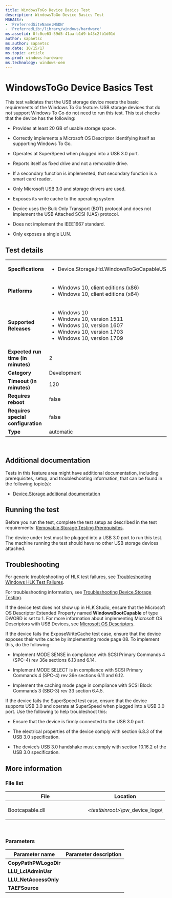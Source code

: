 ```yaml
---
title: WindowsToGo Device Basics Test
description: WindowsToGo Device Basics Test
MSHAttr:
- 'PreferredSiteName:MSDN'
- 'PreferredLib:/library/windows/hardware'
ms.assetid: 0fc0ce63-59d5-41aa-b1d9-b43c2fb1d01d
author: sapaetsc
ms.author: sapaetsc
ms.date: 10/15/17
ms.topic: article
ms.prod: windows-hardware
ms.technology: windows-oem
---
```


# <span id="p_hlk_test.959e0dce-acfb-433f-a1bd-496dc9c7791d"></span>WindowsToGo Device Basics Test


This test validates that the USB storage device meets the basic requirements of the Windows To Go feature. USB storage devices that do not support Windows To Go do not need to run this test. This test checks that the device has the following:

-   Provides at least 20 GB of usable storage space.

-   Correctly implements a Microsoft OS Descriptor identifying itself as supporting Windows To Go.

-   Operates at SuperSpeed when plugged into a USB 3.0 port.

-   Reports itself as fixed drive and not a removable drive.

-   If a secondary function is implemented, that secondary function is a smart card reader.

-   Only Microsoft USB 3.0 and storage drivers are used.

-   Exposes its write cache to the operating system.

-   Device uses the Bulk Only Transport (BOT) protocol and does not implement the USB Attached SCSI (UAS) protocol.

-   Does not implement the IEEE1667 standard.

-   Only exposes a single LUN.

## Test details
|||
|---|---|
| **Specifications**  | <ul><li>Device.Storage.Hd.WindowsToGoCapableUSBDrive.WindowsToGoCapableUSBDrive</li></ul> |  
| **Platforms**   | <ul><li>Windows 10, client editions (x86)</li><li>Windows 10, client editions (x64)</li></ul> |
| **Supported Releases** | <ul><li>Windows 10</li><li>Windows 10, version 1511</li><li>Windows 10, version 1607</li><li>Windows 10, version 1703</li><li>Windows 10, version 1709</li></ul> |
|**Expected run time (in minutes)**| 2 |
|**Category**| Development |
|**Timeout (in minutes)**| 120 |
|**Requires reboot**| false |
|**Requires special configuration**| false |
|**Type**| automatic |

 

## <span id="Additional_documentation"></span><span id="additional_documentation"></span><span id="ADDITIONAL_DOCUMENTATION"></span>Additional documentation


Tests in this feature area might have additional documentation, including prerequisites, setup, and troubleshooting information, that can be found in the following topic(s):

-   [Device.Storage additional documentation](device-storage-additional-documentation.md)

## <span id="Running_the_test"></span><span id="running_the_test"></span><span id="RUNNING_THE_TEST"></span>Running the test


Before you run the test, complete the test setup as described in the test requirements: [Removable Storage Testing Prerequisites](removable-storage-testing-prerequisites.md).

The device under test must be plugged into a USB 3.0 port to run this test. The machine running the test should have no other USB storage devices attached.

## <span id="Troubleshooting"></span><span id="troubleshooting"></span><span id="TROUBLESHOOTING"></span>Troubleshooting


For generic troubleshooting of HLK test failures, see [Troubleshooting Windows HLK Test Failures](..\user\troubleshooting-windows-hlk-test-failures.md).

For troubleshooting information, see [Troubleshooting Device.Storage Testing](troubleshooting-devicestorage-testing.md).

If the device test does not show up in HLK Studio, ensure that the Microsoft OS Descriptor Extended Property named **WindowsBootCapable** of type DWORD is set to 1. For more information about implementing Microsoft OS Descriptors with USB Devices, see [Microsoft OS Descriptors](http://msdn.microsoft.com/en-us/library/windows/hardware/gg463179.aspx).

If the device fails the ExposeWriteCache test case, ensure that the device exposes their write cache by implementing mode page 08. To implement this, do the following:

-   Implement MODE SENSE in compliance with SCSI Primary Commands 4 (SPC-4) rev 36e sections 6.13 and 6.14.

-   Implement MODE SELECT is in compliance with SCSI Primary Commands 4 (SPC-4) rev 36e sections 6.11 and 6.12.

-   Implement the caching mode page in compliance with SCSI Block Commands 3 (SBC-3) rev 33 section 6.4.5.

If the device fails the SuperSpeed test case, ensure that the device supports USB 3.0 and operate at SuperSpeed when plugged into a USB 3.0 port. Use the following to help troubleshoot this:

-   Ensure that the device is firmly connected to the USB 3.0 port.

-   The electrical properties of the device comply with section 6.8.3 of the USB 3.0 specification.

-   The device’s USB 3.0 handshake must comply with section 10.16.2 of the USB 3.0 specification.

## <span id="More_information"></span><span id="more_information"></span><span id="MORE_INFORMATION"></span>More information


### <span id="File_list"></span><span id="file_list"></span><span id="FILE_LIST"></span>File list

<table>
<colgroup>
<col width="50%" />
<col width="50%" />
</colgroup>
<thead>
<tr class="header">
<th>File</th>
<th>Location</th>
</tr>
</thead>
<tbody>
<tr class="odd">
<td><p>Bootcapable.dll</p></td>
<td><p><em>&lt;testbinroot&gt;</em>\pw_device_logo\</p></td>
</tr>
</tbody>
</table>

 

### <span id="Parameters"></span><span id="parameters"></span><span id="PARAMETERS"></span>Parameters

| Parameter name         | Parameter description |
|------------------------|-----------------------|
| **CopyPathPWLogoDir**  |                       |
| **LLU\_LclAdminUsr**   |                       |
| **LLU\_NetAccessOnly** |                       |
| **TAEFSource**         |                       |

 

 

 






